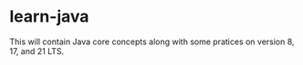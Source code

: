 # learn-java
This will contain Java core concepts along with some pratices on version 8, 17, and 21 LTS.
